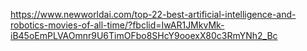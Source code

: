 https://www.newworldai.com/top-22-best-artificial-intelligence-and-robotics-movies-of-all-time/?fbclid=IwAR1JMkvMk-iB45oEmPLVAOmnr9U6TimOFbo8SHcY9ooexX80c3RmYNh2_Bc